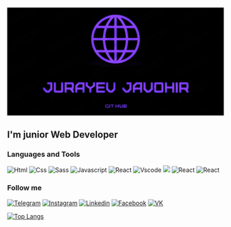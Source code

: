 [![Header](https://github.com/JurayevJovohir/JurayevJovohir/blob/main/assets/image.jpg)](https://www.instagram.com/jvkh_7/)

## I'm junior Web Developer 

### Languages and Tools 
![Html](https://img.shields.io/badge/-html5-090909?style=for-the-badge&logo=html5)
![Css](https://img.shields.io/badge/-css-090909?style=for-the-badge&logo=css3)
![Sass](https://img.shields.io/badge/-Sass-090909?style=for-the-badge&logo=sass)
![Javascript](https://img.shields.io/badge/-javascript-090909?style=for-the-badge&logo=javascript)
![React](https://img.shields.io/badge/-react-090909?style=for-the-badge&logo=react)
![Vscode](https://img.shields.io/badge/-vscode-090909?style=for-the-badge&logo=visualstudio)
![](https://img.shields.io/badge/-bootstrap-090909?style=for-the-badge&logo=bootstrap)
![React](https://img.shields.io/badge/-git-090909?style=for-the-badge&logo=git)
![React](https://img.shields.io/badge/-talwind-090909?style=for-the-badge&logo=tailwindcss)


### Follow me
[![Telegram](https://img.shields.io/badge/-telegram-090909?style=for-the-badge&logo=telegram)](https://t.me/iamjurayev)
[![Instagram](https://img.shields.io/badge/-instagram-090909?style=for-the-badge&logo=instagram)](https://www.instagram.com/jvkh_7)
[![Linkedin](https://img.shields.io/badge/-linkedin-090909?style=for-the-badge&logo=linkedin&logoColor=007BB6)](https://www.linkedin.com/in/javokh-jurayev-a24197249/)
[![Facebook](https://img.shields.io/badge/-facebook-090909?style=for-the-badge&logo=facebook)](https://www.facebook.com/profile.php?id=100064247725771)
[![VK](https://img.shields.io/badge/-ВКонтакте-090909?style=for-the-badge&logo=vk&logoColor=3375F6)](https://vk.com/id757564752)

[![Top Langs](https://github-readme-stats.vercel.app/api/top-langs/?username=jurayevjovohir&layout=compact)](https://github.com/jurayevjovohir/github-readme-stats)

